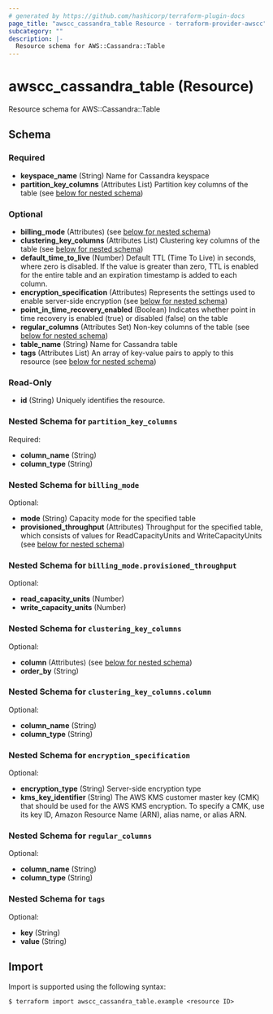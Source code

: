 ```yaml
---
# generated by https://github.com/hashicorp/terraform-plugin-docs
page_title: "awscc_cassandra_table Resource - terraform-provider-awscc"
subcategory: ""
description: |-
  Resource schema for AWS::Cassandra::Table
---
```


# awscc_cassandra_table (Resource)

Resource schema for AWS::Cassandra::Table



<!-- schema generated by tfplugindocs -->
## Schema

### Required

- **keyspace_name** (String) Name for Cassandra keyspace
- **partition_key_columns** (Attributes List) Partition key columns of the table (see [below for nested schema](#nestedatt--partition_key_columns))

### Optional

- **billing_mode** (Attributes) (see [below for nested schema](#nestedatt--billing_mode))
- **clustering_key_columns** (Attributes List) Clustering key columns of the table (see [below for nested schema](#nestedatt--clustering_key_columns))
- **default_time_to_live** (Number) Default TTL (Time To Live) in seconds, where zero is disabled. If the value is greater than zero, TTL is enabled for the entire table and an expiration timestamp is added to each column.
- **encryption_specification** (Attributes) Represents the settings used to enable server-side encryption (see [below for nested schema](#nestedatt--encryption_specification))
- **point_in_time_recovery_enabled** (Boolean) Indicates whether point in time recovery is enabled (true) or disabled (false) on the table
- **regular_columns** (Attributes Set) Non-key columns of the table (see [below for nested schema](#nestedatt--regular_columns))
- **table_name** (String) Name for Cassandra table
- **tags** (Attributes List) An array of key-value pairs to apply to this resource (see [below for nested schema](#nestedatt--tags))

### Read-Only

- **id** (String) Uniquely identifies the resource.

<a id="nestedatt--partition_key_columns"></a>
### Nested Schema for `partition_key_columns`

Required:

- **column_name** (String)
- **column_type** (String)


<a id="nestedatt--billing_mode"></a>
### Nested Schema for `billing_mode`

Optional:

- **mode** (String) Capacity mode for the specified table
- **provisioned_throughput** (Attributes) Throughput for the specified table, which consists of values for ReadCapacityUnits and WriteCapacityUnits (see [below for nested schema](#nestedatt--billing_mode--provisioned_throughput))

<a id="nestedatt--billing_mode--provisioned_throughput"></a>
### Nested Schema for `billing_mode.provisioned_throughput`

Optional:

- **read_capacity_units** (Number)
- **write_capacity_units** (Number)



<a id="nestedatt--clustering_key_columns"></a>
### Nested Schema for `clustering_key_columns`

Optional:

- **column** (Attributes) (see [below for nested schema](#nestedatt--clustering_key_columns--column))
- **order_by** (String)

<a id="nestedatt--clustering_key_columns--column"></a>
### Nested Schema for `clustering_key_columns.column`

Optional:

- **column_name** (String)
- **column_type** (String)



<a id="nestedatt--encryption_specification"></a>
### Nested Schema for `encryption_specification`

Optional:

- **encryption_type** (String) Server-side encryption type
- **kms_key_identifier** (String) The AWS KMS customer master key (CMK) that should be used for the AWS KMS encryption. To specify a CMK, use its key ID, Amazon Resource Name (ARN), alias name, or alias ARN.


<a id="nestedatt--regular_columns"></a>
### Nested Schema for `regular_columns`

Optional:

- **column_name** (String)
- **column_type** (String)


<a id="nestedatt--tags"></a>
### Nested Schema for `tags`

Optional:

- **key** (String)
- **value** (String)

## Import

Import is supported using the following syntax:

```shell
$ terraform import awscc_cassandra_table.example <resource ID>
```
